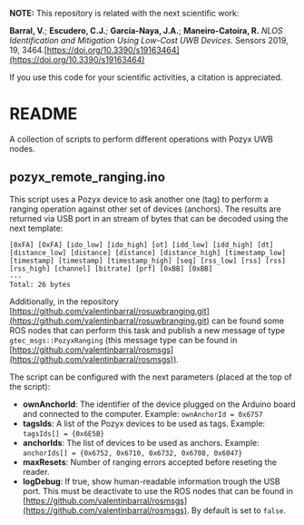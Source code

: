 **NOTE:** This repository is related with the next scientific work:

**Barral, V.**; **Escudero, C.J.**; **García-Naya, J.A.**; **Maneiro-Catoira, R.** *NLOS Identification and Mitigation Using Low-Cost UWB Devices.* Sensors 2019, 19, 3464.[https://doi.org/10.3390/s19163464](https://doi.org/10.3390/s19163464)

If you use this code for your scientific activities, a citation is appreciated.

# README

A collection of scripts to perform different operations with Pozyx UWB nodes.

## pozyx\_remote\_ranging.ino

This script uses a Pozyx device to ask another one (tag) to perform a ranging operation against other set of devices (anchors). The results are returned via USB port in an stream of bytes that can be decoded using the next template:

```
[0xFA] [OxFA] [ido_low] [ido_high] [ot] [idd_low] [idd_high] [dt] [distance_low] [distance] [distance] [distance_high] [timestamp_low] [timestamp] [timestamp] [timestamp_high] [seq] [rss_low] [rss] [rss] [rss_high] [channel] [bitrate] [prf] [0xBB] [0xBB]
---
Total: 26 bytes
```
Additionally, in the repository [https://github.com/valentinbarral/rosuwbranging.git](https://github.com/valentinbarral/rosuwbranging.git) can be found some ROS nodes that can perform this task and publish a new message of type ```gtec_msgs::PozyxRanging``` (this message type can be found in [https://github.com/valentinbarral/rosmsgs](https://github.com/valentinbarral/rosmsgs)).

The script can be configured with the next parameters (placed at the top of the script):

- **ownAnchorId**: The identifier of the device plugged on the Arduino board and connected to the computer. Example: ```ownAnchorId = 0x6757```
- **tagsIds**: A list of the Pozyx devices to be used as tags. Example: ```tagsIds[] = {0x6E5B}```
- **anchorIds**: The list of devices to be used as anchors. Example: ```anchorIds[] = {0x6752, 0x6710, 0x6732, 0x6708, 0x6047}```
- **maxResets**: Number of ranging errors accepted before reseting the reader.
- **logDebug**: If true, show human-readable information trough the USB port. This must be deactivate to use the ROS nodes that can be found in [https://github.com/valentinbarral/rosmsgs](https://github.com/valentinbarral/rosmsgs). By default is set to ```false```.


